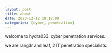 ```yaml
---
layout: post
title: about
date: 2023-12-12 10:18:00
categories: [cyber, penetration]
---
```


welcome to hydra033. cyber penetration services.

we are rang3r and leaf, 2 IT penetration specialists.
